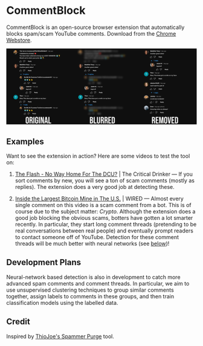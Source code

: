 # CommentBlock

CommentBlock is an open-source browser extension that automatically blocks spam/scam YouTube comments. Download from the [Chrome Webstore](https://chrome.google.com/webstore/detail/pnhkbjdbaioddkchelkolhbhcmlibjfb).

![CommentBlock](./extension/store/teaser.png)

## Examples
Want to see the extension in action? Here are some videos to test the tool on:

1. [The Flash - No Way Home For The DCU?](https://www.youtube.com/watch?v=JG0QV40FMdQ) | The Critical Drinker &mdash; If you sort comments by new, you will see a ton of scam comments (mostly as replies). The extension does a very good job at detecting these.


2. [Inside the Largest Bitcoin Mine in The U.S.](https://www.youtube.com/watch?v=x9J0NdV0u9k)  | WIRED &mdash; Almost every single comment on this video is a scam comment from a bot. This is of course due to the subject matter: *Crypto*. Although the extension does a good job blocking the obvious scams, botters have gotten a lot smarter recently. In particular, they start long comment threads (pretending to be real conversations between real people) and eventually prompt readers to contact someone off of YouTube. Detection for these comment threads will be much better with neural networks (see [below](#development-plans))!


## Development Plans

Neural-network based detection is also in development to catch more advanced spam comments and comment threads. In particular, we aim to use unsupervised clustering techniques to group similar comments together, assign labels to comments in these groups, and then train classification models using the labelled data.


## Credit
Inspired by [ThioJoe's Spammer Purge](https://github.com/ThioJoe/YT-Spammer-Purge) tool.
